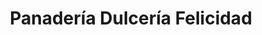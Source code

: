 ---
title: "Panadería Dulcería Felicidad"
url: /la-chorrera/panaderia-dulceria-felicidad/
shop: panadería
---
